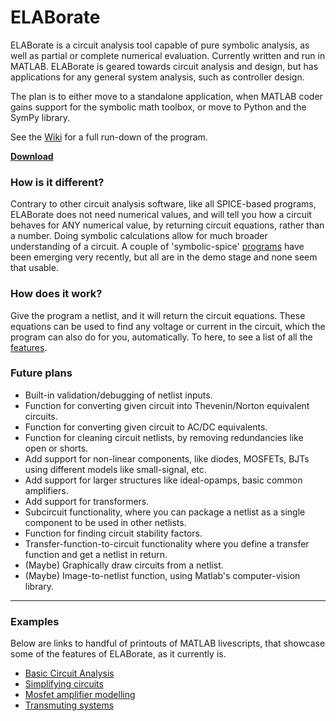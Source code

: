 # **ELABorate**
ELABorate is a circuit analysis tool capable of pure symbolic analysis, as well as partial or complete numerical evaluation. Currently written and run in MATLAB. ELABorate is geared towards circuit analysis and design, but has applications for any general system analysis, such as controller design.

The plan is to either move to a standalone application, when MATLAB coder gains support for the symbolic math toolbox, or move to Python and the SymPy library.

See the [Wiki](https://github.com/NicklasVraa/ELABorate/wiki/) for a full run-down of the program.

[**Download**](https://github.com/NicklasVraa/ELABorate/raw/master/dist/ELABorate.mltbx)


### **How is it different?**
Contrary to other circuit analysis software, like all SPICE-based programs, ELABorate does not need numerical values, and will tell you how a circuit behaves for ANY numerical value, by returning circuit equations, rather than a number. Doing symbolic calculations allow for much broader understanding of a circuit. A couple of 'symbolic-spice' [programs](https://www.egr.msu.edu/~wierzba/index_Page533.htm) have been emerging very recently, but all are in the demo stage and none seem that usable.

### **How does it work?**
Give the program a netlist, and it will return the circuit equations. These equations can be used to find any voltage or current in the circuit, which the program can also do for you, automatically. To here, to see a list of all the [features](https://github.com/NicklasVraa/ELABorate/wiki/2.-Overview-of-Features).

### **Future plans**
- Built-in validation/debugging of netlist inputs.
- Function for converting given circuit into Thevenin/Norton equivalent circuits.
- Function for converting given circuit to AC/DC equivalents.
- Function for cleaning circuit netlists, by removing redundancies like open or shorts.
- Add support for non-linear components, like diodes, MOSFETs, BJTs using different models like small-signal, etc.
- Add support for larger structures like ideal-opamps, basic common amplifiers.
- Add support for transformers.
- Subcircuit functionality, where you can package a netlist as a single component to be used in other netlists.
- Function for finding circuit stability factors.
- Transfer-function-to-circuit functionality where you define a transfer function and get a netlist in return.
- (Maybe) Graphically draw circuits from a netlist.
- (Maybe) Image-to-netlist function, using Matlab's computer-vision library.

---

### **Examples**
Below are links to handful of printouts of MATLAB livescripts, that showcase some of the features of ELABorate, as it currently is.
- [Basic Circuit Analysis](https://github.com/NicklasVraa/ELABorate/blob/master/examples/pdfs/circuit_analysis.pdf)
- [Simplifying circuits](https://github.com/NicklasVraa/ELABorate/blob/master/examples/pdfs/simplify_circuit.pdf)
- [Mosfet amplifier modelling](https://github.com/NicklasVraa/ELABorate/blob/master/examples/pdfs/circuit_analysis.pdf)
- [Transmuting systems](https://github.com/NicklasVraa/ELABorate/blob/master/examples/pdfs/simplify_circuit.pdf)
